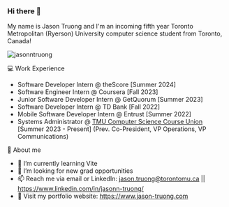 ### Hi there 👋

My name is Jason Truong and I'm an incoming fifth year Toronto Metropolitan (Ryerson) University computer science student from Toronto, Canada!

<p align="left"> <img src="https://komarev.com/ghpvc/?username=jasonntruong&label=Profile%20views&color=0e75b6&style=flat" alt="jasonntruong" /> </p>

💻 Work Experience
- Software Developer Intern @ theScore [Summer 2024]
- Software Engineer Intern @ Coursera [Fall 2023]
- Junior Software Developer Intern @ GetQuorum [Summer 2023]
- Software Developer Intern @ TD Bank [Fall 2022]
- Mobile Software Developer Intern @ Entrust [Summer 2022]
- Systems Administrator @ [TMU Computer Science Course Union](https://www.instagram.com/tmu_cscu/) [Summer 2023 - Present] (Prev. Co-President, VP Operations, VP Communications)

👦 About me
- 🌱 I’m currently learning Vite
- 🤔 I’m looking for new grad opportunities
- 📫 Reach me via email or LinkedIn: jason.truong@torontomu.ca || https://www.linkedin.com/in/jasonn-truong/
- 💬 Visit my portfolio website: https://www.jason-truong.com

